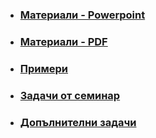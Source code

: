 - ### [Материали - Powerpoint](https://github.com/Justsvetoslavov/Introduction_to_programming_FMI-2021-2022/blob/main/Sem.%2008/Recursion.pptx)
- ### [Материали - PDF](https://github.com/Justsvetoslavov/Introduction_to_programming_FMI-2021-2022/blob/main/Sem.%2008/Recursion.pdf)
- ### [Примери](https://github.com/Justsvetoslavov/Introduction_to_programming_FMI-2021-2022/tree/main/Sem.%2008/examples)
- ### [Задачи от семинар](https://github.com/Justsvetoslavov/Introduction_to_programming_FMI-2021-2022/tree/main/Sem.%2008/Solutions)
- ### [Допълнителни задачи](https://github.com/Justsvetoslavov/Introduction_to_programming_FMI-2021-2022/tree/main/Pract.%2007)
